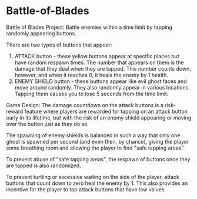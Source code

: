 Battle-of-Blades
================

Battle of Blades Project: Battle enemies within a time limit by tapping randomly appearing buttons.

There are two types of buttons that appear:
1. ATTACK button - these yellow buttons appear at specific places but have random respawn times. The number that appears on them is the damage that they deal when they are tapped. This number counts down, however, and when it reaches 0, it heals the enemy by 1 health.
2. ENEMY SHIELD button - these buttons appear like evil ghost faces and move around randomly. They also randomly appear in various locations. Tapping them causes you to lose 5 seconds from the time limit.

Game Design:
The damage countdown on the attack buttons is a risk-reward feature where players are rewarded for tapping on an attack button early in its lifetime, but with the risk of an enemy shield appearing or moving over the button just as they do so.

The spawning of enemy shields is balanced in such a way that only one ghost is spawned per second (and even then, by chance), giving the player some breathing room and allowing the player to find "safe tapping areas".

To prevent abuse of "safe tapping areas", the respawn of buttons once they are tapped is also randomized.

To prevent turtling or excessive waiting on the side of the player, attack buttons that count down to zero heal the enemy by 1. This also provides an incentive for the player to tap attack buttons that have low values.
